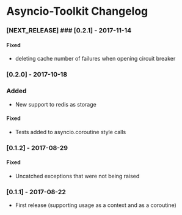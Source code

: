 Asyncio-Toolkit Changelog
==============

### [NEXT_RELEASE] ### [0.2.1] - 2017-11-14

#### Fixed

* deleting cache number of failures when opening circuit breaker

### [0.2.0] - 2017-10-18 

### Added

* New support to redis as storage

#### Fixed

* Tests added to asyncio.coroutine style calls

### [0.1.2] - 2017-08-29 

#### Fixed

* Uncatched exceptions that were not being raised

### [0.1.1] - 2017-08-22

* First release (supporting usage as a context and as a coroutine)
